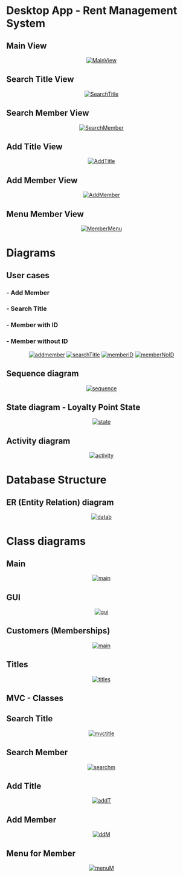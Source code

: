 # Desktop App - Rent Management System

## Main View

<div align="center">
<a href="https://github.com/rodolfojc/Ultra-Vision/blob/master/Screenshots/MainView.PNG"><img src="https://github.com/rodolfojc/Ultra-Vision/blob/master/Screenshots/MainView.PNG" title="MainView" alt="MainView" ></a>
</div>

## Search Title View

<div align="center">
<a href="https://github.com/rodolfojc/Ultra-Vision/blob/master/Screenshots/SearchTitleView.PNG"><img src="https://github.com/rodolfojc/Ultra-Vision/blob/master/Screenshots/SearchTitleView.PNG" title="SearchTitle" alt="SearchTitle" ></a>
</div>

## Search Member View

<div align="center">
<a href="https://github.com/rodolfojc/Ultra-Vision/blob/master/Screenshots/SearchMemberView.PNG"><img src="https://github.com/rodolfojc/Ultra-Vision/blob/master/Screenshots/SearchMemberView.PNG" title="SearchMember" alt="SearchMember" ></a>
</div>

## Add Title View

<div align="center">
<a href="https://github.com/rodolfojc/Ultra-Vision/blob/master/Screenshots/AddTitleView.PNG"><img src="https://github.com/rodolfojc/Ultra-Vision/blob/master/Screenshots/AddTitleView.PNG" title="AddTitle" alt="AddTitle" ></a>
</div>

## Add Member View

<div align="center">
<a href="https://github.com/rodolfojc/Ultra-Vision/blob/master/Screenshots/AddMemberView.PNG"><img src="https://github.com/rodolfojc/Ultra-Vision/blob/master/Screenshots/AddMemberView.PNG" title="AddMember" alt="AddMember" ></a>
</div>

## Menu Member View

<div align="center">
<a href="https://github.com/rodolfojc/Ultra-Vision/blob/master/Screenshots/MemberMenuView.PNG"><img src="https://github.com/rodolfojc/Ultra-Vision/blob/master/Screenshots/MemberMenuView.PNG" title="MemberMenu" alt="MemberMenu" ></a>
</div>

# Diagrams

## User cases
### - Add Member
### - Search Title
### - Member with ID
### - Member without ID

<div align="center">
<a href="https://github.com/rodolfojc/Ultra-Vision/blob/master/Diagrams/Add%20member.JPG"><img src="https://github.com/rodolfojc/Ultra-Vision/blob/master/Diagrams/Add%20member.JPG" title="addmember" alt="addmember" ></a>
<a href="https://github.com/rodolfojc/Ultra-Vision/blob/master/Diagrams/Search%20Title.JPG"><img src="https://github.com/rodolfojc/Ultra-Vision/blob/master/Diagrams/Search%20Title.JPG" title="searchTitle" alt="searchTitle" ></a>
<a href="https://github.com/rodolfojc/Ultra-Vision/blob/master/Diagrams/member%20id.JPG"><img src="https://github.com/rodolfojc/Ultra-Vision/blob/master/Diagrams/member%20id.JPG" title="memberID" alt="memberID" ></a>
<a href="https://github.com/rodolfojc/Ultra-Vision/blob/master/Diagrams/member%20no%20id.JPG"><img src="https://github.com/rodolfojc/Ultra-Vision/blob/master/Diagrams/member%20no%20id.JPG" title="memberNoID" alt="memberNoID" ></a>
</div>

## Sequence diagram 

<div align="center">
<a href="https://github.com/rodolfojc/Ultra-Vision/blob/master/Diagrams/Secuence%20diagram.JPG"><img src="https://github.com/rodolfojc/Ultra-Vision/blob/master/Diagrams/Secuence%20diagram.JPG" title="sequence" alt="sequence" ></a>
</div>

## State diagram - Loyalty Point State

<div align="center">
<a href="https://github.com/rodolfojc/Ultra-Vision/blob/master/Diagrams/State%20diagram.JPG"><img src="https://github.com/rodolfojc/Ultra-Vision/blob/master/Diagrams/State%20diagram.JPG" title="state" alt="state" ></a>
</div>

## Activity diagram

<div align="center">
<a href="https://github.com/rodolfojc/Ultra-Vision/blob/master/Diagrams/Activity%20diagram.JPG"><img src="https://github.com/rodolfojc/Ultra-Vision/blob/master/Diagrams/Activity%20diagram.JPG" title="activity" alt="activity" ></a>
</div>

# Database Structure

## ER (Entity Relation) diagram

<div align="center">
<a href="https://github.com/rodolfojc/Ultra-Vision/blob/master/Database/ER%20Diagram.png"><img src="https://github.com/rodolfojc/Ultra-Vision/blob/master/Database/ER%20Diagram.png" title="datab" alt="datab" ></a>
</div>

# Class diagrams

## Main

<div align="center">
<a href="https://github.com/rodolfojc/Ultra-Vision/blob/master/Diagrams/Class%20diagrams/Main%20Total.png"><img src="https://github.com/rodolfojc/Ultra-Vision/blob/master/Diagrams/Class%20diagrams/Main%20Total.png" title="main" alt="main" ></a>
</div>

## GUI

<div align="center">
<a href="https://github.com/rodolfojc/Ultra-Vision/blob/master/Diagrams/Class%20diagrams/GUI.png"><img src="https://github.com/rodolfojc/Ultra-Vision/blob/master/Diagrams/Class%20diagrams/GUI.png" title="gui" alt="gui" ></a>
</div>

## Customers (Memberships)

<div align="center">
<a href="https://github.com/rodolfojc/Ultra-Vision/blob/master/Diagrams/Class%20diagrams/Customers.png"><img src="https://github.com/rodolfojc/Ultra-Vision/blob/master/Diagrams/Class%20diagrams/Customers.png" title="main" alt="main" ></a>
</div>

## Titles

<div align="center">
<a href="https://github.com/rodolfojc/Ultra-Vision/blob/master/Diagrams/Class%20diagrams/Titles.png"><img src="https://github.com/rodolfojc/Ultra-Vision/blob/master/Diagrams/Class%20diagrams/Titles.png" title="titles" alt="titles" ></a>
</div>

## MVC - Classes

## Search Title

<div align="center">
<a href="https://github.com/rodolfojc/Ultra-Vision/blob/master/Diagrams/Class%20diagrams/MSV%20-%20Search%20Title.png"><img src="https://github.com/rodolfojc/Ultra-Vision/blob/master/Diagrams/Class%20diagrams/MSV%20-%20Search%20Title.png" title="mvctitle" alt="mvctitle" ></a>
</div>

## Search Member

<div align="center">
<a href="https://github.com/rodolfojc/Ultra-Vision/blob/master/Diagrams/Class%20diagrams/Search%20Member.png"><img src="https://github.com/rodolfojc/Ultra-Vision/blob/master/Diagrams/Class%20diagrams/Search%20Member.png" title="searchm" alt="searchm" ></a>
</div>

## Add Title

<div align="center">
<a href="https://github.com/rodolfojc/Ultra-Vision/blob/master/Diagrams/Class%20diagrams/MVC%20-%20Add%20title.png"><img src="https://github.com/rodolfojc/Ultra-Vision/blob/master/Diagrams/Class%20diagrams/MVC%20-%20Add%20title.png" title="addT" alt="addT" ></a>
</div>

## Add Member

<div align="center">
<a href="https://github.com/rodolfojc/Ultra-Vision/blob/master/Diagrams/Class%20diagrams/MVC%20-%20Add%20Member.png"><img src="https://github.com/rodolfojc/Ultra-Vision/blob/master/Diagrams/Class%20diagrams/MVC%20-%20Add%20Member.png" title="addM" alt="ddM" ></a>
</div>

## Menu for Member

<div align="center">
<a href="https://github.com/rodolfojc/Ultra-Vision/blob/master/Diagrams/Class%20diagrams/MVC%20-%20Menu%20Member.png"><img src="https://github.com/rodolfojc/Ultra-Vision/blob/master/Diagrams/Class%20diagrams/MVC%20-%20Menu%20Member.png" title="menuM" alt="menuM" ></a>
</div>






